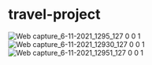 # travel-project
![Web capture_6-11-2021_1295_127 0 0 1](https://user-images.githubusercontent.com/91651054/140600515-972e6161-e0f6-4e20-93d7-dd85489c071f.jpeg)
![Web capture_6-11-2021_12930_127 0 0 1](https://user-images.githubusercontent.com/91651054/140600496-edc8ed50-2f94-456f-9608-844c2f19e0a0.jpeg)
![Web capture_6-11-2021_12951_127 0 0 1](https://user-images.githubusercontent.com/91651054/140600494-501a4a76-b4ff-4a68-b40b-d74777540885.jpeg)

